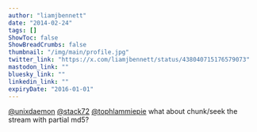 ```yaml
---
author: "liamjbennett"
date: "2014-02-24"
tags: []
ShowToc: false
ShowBreadCrumbs: false
thumbnail: "/img/main/profile.jpg"
twitter_link: "https://x.com/liamjbennett/status/438040715176579073"
mastodon_link: ""
bluesky_link: ""
linkedin_link: ""
expiryDate: "2016-01-01"
---
```


[@unixdaemon](https://x.com/unixdaemon) [@stack72](https://x.com/stack72) [@tophlammiepie](https://x.com/tophlammiepie) what about chunk/seek the stream with partial md5?


